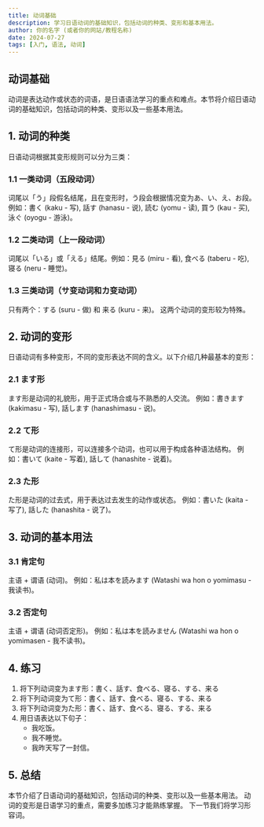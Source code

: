 ```yaml
---
title: 动词基础
description: 学习日语动词的基础知识，包括动词的种类、变形和基本用法。
author: 你的名字 (或者你的网站/教程名称)
date: 2024-07-27
tags: [入门, 语法, 动词]
---
```


## 动词基础

动词是表达动作或状态的词语，是日语语法学习的重点和难点。本节将介绍日语动词的基础知识，包括动词的种类、变形以及一些基本用法。

## 1. 动词的种类

日语动词根据其变形规则可以分为三类：

### 1.1 一类动词（五段动词）

词尾以「う」段假名结尾，且在变形时，う段会根据情况变为あ、い、え、お段。例如：書く (kaku - 写), 話す (hanasu - 说), 読む (yomu - 读), 買う (kau - 买), 泳ぐ (oyogu - 游泳)。

### 1.2 二类动词（上一段动词）

词尾以「いる」或「える」结尾。例如：見る (miru - 看), 食べる (taberu - 吃), 寝る (neru - 睡觉)。

### 1.3 三类动词（サ变动词和カ变动词）

只有两个：する (suru - 做) 和 来る (kuru - 来)。 这两个动词的变形较为特殊。

## 2. 动词的变形

日语动词有多种变形，不同的变形表达不同的含义。以下介绍几种最基本的变形：

### 2.1 ます形

ます形是动词的礼貌形，用于正式场合或与不熟悉的人交流。 例如：書きます (kakimasu - 写), 話します (hanashimasu - 说)。

### 2.2 て形

て形是动词的连接形，可以连接多个动词，也可以用于构成各种语法结构。 例如：書いて (kaite - 写着), 話して (hanashite - 说着)。

### 2.3 た形

た形是动词的过去式，用于表达过去发生的动作或状态。 例如：書いた (kaita - 写了), 話した (hanashita - 说了)。

## 3. 动词的基本用法

### 3.1 肯定句

主语 + 谓语 (动词)。 例如：私は本を読みます (Watashi wa hon o yomimasu - 我读书)。

### 3.2 否定句

主语 + 谓语 (动词否定形)。 例如：私は本を読みません (Watashi wa hon o yomimasen - 我不读书)。

## 4. 练习

1. 将下列动词变为ます形：書く、話す、食べる、寝る、する、来る
2. 将下列动词变为て形：書く、話す、食べる、寝る、する、来る
3. 将下列动词变为た形：書く、話す、食べる、寝る、する、来る
4. 用日语表达以下句子：
   - 我吃饭。
   - 我不睡觉。
   - 我昨天写了一封信。

## 5. 总结

本节介绍了日语动词的基础知识，包括动词的种类、变形以及一些基本用法。 动词的变形是日语学习的重点，需要多加练习才能熟练掌握。 下一节我们将学习形容词。
